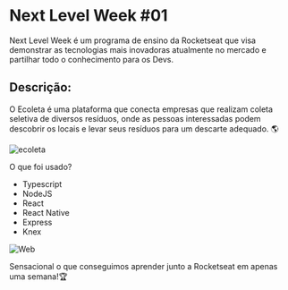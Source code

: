 # Next Level Week #01

Next Level Week é um programa de ensino da Rocketseat que visa demonstrar as tecnologias mais inovadoras atualmente no mercado 
e partilhar todo o conhecimento para os Devs.

## Descrição:
O Ecoleta é uma plataforma que conecta empresas
que realizam coleta seletiva de diversos resíduos,
onde as pessoas interessadas podem descobrir os 
locais e levar seus resíduos para um descarte
adequado. 🌎

![ecoleta](https://user-images.githubusercontent.com/62709202/83975060-fa542c00-a8c7-11ea-9d14-76a72e7ad249.jpg)

O que foi usado?
- Typescript
- NodeJS
- React
- React Native
- Express
- Knex

![Web](https://user-images.githubusercontent.com/62709202/83975079-1f489f00-a8c8-11ea-9b93-2f7acb2c9312.png)

Sensacional o que conseguimos aprender junto a Rocketseat em apenas uma semana!🏆
